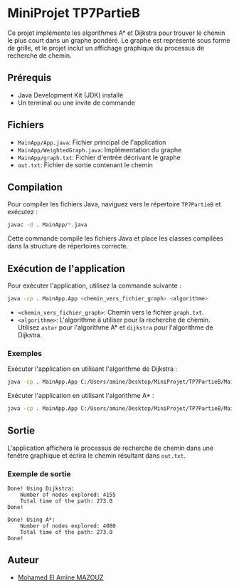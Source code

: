 
# MiniProjet TP7PartieB

Ce projet implémente les algorithmes A* et Dijkstra pour trouver le chemin le plus court dans un graphe pondéré. Le graphe est représenté sous forme de grille, et le projet inclut un affichage graphique du processus de recherche de chemin.

## Prérequis

- Java Development Kit (JDK) installé
- Un terminal ou une invite de commande

## Fichiers

- `MainApp/App.java`: Fichier principal de l'application
- `MainApp/WeightedGraph.java`: Implémentation du graphe
- `MainApp/graph.txt`: Fichier d'entrée décrivant le graphe
- `out.txt`: Fichier de sortie contenant le chemin

## Compilation

Pour compiler les fichiers Java, naviguez vers le répertoire `TP7PartieB` et exécutez :

```sh
javac -d . MainApp/*.java
```

Cette commande compile les fichiers Java et place les classes compilées dans la structure de répertoires correcte.

## Exécution de l'application

Pour exécuter l'application, utilisez la commande suivante :

```sh
java -cp . MainApp.App <chemin_vers_fichier_graph> <algorithme>
```

- `<chemin_vers_fichier_graph>`: Chemin vers le fichier `graph.txt`.
- `<algorithme>`: L'algorithme à utiliser pour la recherche de chemin. Utilisez `astar` pour l'algorithme A* et `dijkstra` pour l'algorithme de Dijkstra.

### Exemples

Exécuter l'application en utilisant l'algorithme de Dijkstra :

```sh
java -cp . MainApp.App C:/Users/amine/Desktop/MiniProjet/TP7PartieB/MainApp/graph.txt dijkstra
```

Exécuter l'application en utilisant l'algorithme A* :

```sh
java -cp . MainApp.App C:/Users/amine/Desktop/MiniProjet/TP7PartieB/MainApp/graph.txt astar
```

## Sortie

L'application affichera le processus de recherche de chemin dans une fenêtre graphique et écrira le chemin résultant dans `out.txt`.

### Exemple de sortie

```
Done! Using Dijkstra:
    Number of nodes explored: 4155
    Total time of the path: 273.0
Done!

Done! Using A*:
    Number of nodes explored: 4080
    Total time of the path: 273.0
Done!
```

## Auteur

- [Mohamed El Amine MAZOUZ](mailto:mohamed-el-amine.mazouz@etu.u-paris.fr)
